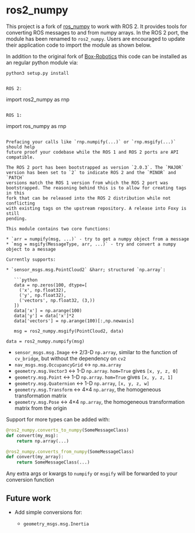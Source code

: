 # ros2_numpy
This project is a fork of [ros_numpy](https://github.com/eric-wieser/ros_numpy)
to work with ROS 2. It provides tools for converting ROS messages to and from
numpy arrays. In the ROS 2 port, the module has been renamed to
`ros2_numpy`. Users are encouraged to update their application code to import
the module as shown below.

In addition to the original fork of [Box-Robotics](https://github.com/Box-Robotics/ros2_numpy)
this code can be installed as an regular python module via:

```
python3 setup.py install


ROS 2:

```
import ros2_numpy as rnp
```

ROS 1:

```
import ros_numpy as rnp
```

Prefacing your calls like `rnp.numpify(...)` or `rnp.msgify(...)` should help
future proof your codebase while the ROS 1 and ROS 2 ports are API compatible.

The ROS 2 port has been bootstrapped as version `2.0.3`. The `MAJOR`
version has been set to `2` to indicate ROS 2 and the `MINOR` and `PATCH`
versions match the ROS 1 version from which the ROS 2 port was
bootstrapped. The reasoning behind this is to allow for creating tags in this
fork that can be released into the ROS 2 distribution while not conflicting
with existing tags on the upstream repository. A release into Foxy is still
pending.

This module contains two core functions:

* `arr = numpify(msg, ...)` - try to get a numpy object from a message
* `msg = msgify(MessageType, arr, ...)` - try and convert a numpy object to a message

Currently supports:

* `sensor_msgs.msg.PointCloud2` &harr; structured `np.array`:

   ```python
   data = np.zeros(100, dtype=[
     ('x', np.float32),
     ('y', np.float32),
     ('vectors', np.float32, (3,))
   ])
   data['x'] = np.arange(100)
   data['y'] = data['x']*2
   data['vectors'] = np.arange(100)[:,np.newaxis]

   msg = ros2_numpy.msgify(PointCloud2, data)
   ```

   ```
   data = ros2_numpy.numpify(msg)
   ```

* `sensor_msgs.msg.Image` &harr; 2/3-D `np.array`, similar to the function of `cv_bridge`, but without the dependency on `cv2`
* `nav_msgs.msg.OccupancyGrid` &harr; `np.ma.array`
* `geometry.msg.Vector3` &harr; 1-D `np.array`. `hom=True` gives `[x, y, z, 0]`
* `geometry.msg.Point` &harr; 1-D `np.array`. `hom=True` gives `[x, y, z, 1]`
* `geometry.msg.Quaternion` &harr; 1-D `np.array`, `[x, y, z, w]`
* `geometry.msg.Transform` &harr; 4&times;4 `np.array`, the homogeneous transformation matrix
* `geometry.msg.Pose` &harr; 4&times;4 `np.array`, the homogeneous transformation matrix from the origin

Support for more types can be added with:

```python
@ros2_numpy.converts_to_numpy(SomeMessageClass)
def convert(my_msg):
    return np.array(...)

@ros2_numpy.converts_from_numpy(SomeMessageClass)
def convert(my_array):
    return SomeMessageClass(...)
```

Any extra args or kwargs to `numpify` or `msgify` will be forwarded to your conversion function


## Future work

* Add simple conversions for:

  * `geometry_msgs.msg.Inertia`
